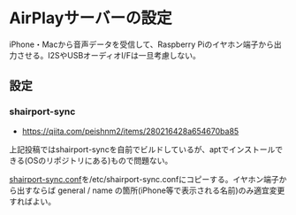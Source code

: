 # AirPlayサーバーの設定

iPhone・Macから音声データを受信して、Raspberry Piのイヤホン端子から出力させる。I2SやUSBオーディオI/Fは一旦考慮しない。

## 設定

### shairport-sync

- https://qiita.com/peishnm2/items/280216428a654670ba85

上記投稿ではshairport-syncを自前でビルドしているが、aptでインストールできる(OSのリポジトリにある)もので問題ない。

[shairport-sync.conf](./shairport-sync.conf)を/etc/shairport-sync.confにコピーする。イヤホン端子から出すならば general / name の箇所(iPhone等で表示される名前)のみ適宜変更すればよい。
